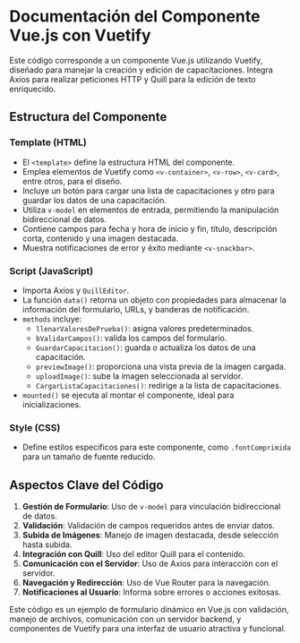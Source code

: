 # Documentación del Componente Vue.js con Vuetify

Este código corresponde a un componente Vue.js utilizando Vuetify, diseñado para manejar la creación y edición de capacitaciones. Integra Axios para realizar peticiones HTTP y Quill para la edición de texto enriquecido.

## Estructura del Componente

### Template (HTML)

- El `<template>` define la estructura HTML del componente.
- Emplea elementos de Vuetify como `<v-container>`, `<v-row>`, `<v-card>`, entre otros, para el diseño.
- Incluye un botón para cargar una lista de capacitaciones y otro para guardar los datos de una capacitación.
- Utiliza `v-model` en elementos de entrada, permitiendo la manipulación bidireccional de datos.
- Contiene campos para fecha y hora de inicio y fin, título, descripción corta, contenido y una imagen destacada.
- Muestra notificaciones de error y éxito mediante `<v-snackbar>`.

### Script (JavaScript)

- Importa Axios y `QuillEditor`.
- La función `data()` retorna un objeto con propiedades para almacenar la información del formulario, URLs, y banderas de notificación.
- `methods` incluye:
  - `llenarValoresDePrueba()`: asigna valores predeterminados.
  - `bValidarCampos()`: valida los campos del formulario.
  - `GuardarCapacitacion()`: guarda o actualiza los datos de una capacitación.
  - `previewImage()`: proporciona una vista previa de la imagen cargada.
  - `uploadImage()`: sube la imagen seleccionada al servidor.
  - `CargarListaCapacitaciones()`: redirige a la lista de capacitaciones.
- `mounted()` se ejecuta al montar el componente, ideal para inicializaciones.

### Style (CSS)

- Define estilos específicos para este componente, como `.fontComprimida` para un tamaño de fuente reducido.

## Aspectos Clave del Código

1. **Gestión de Formulario**: Uso de `v-model` para vinculación bidireccional de datos.
2. **Validación**: Validación de campos requeridos antes de enviar datos.
3. **Subida de Imágenes**: Manejo de imagen destacada, desde selección hasta subida.
4. **Integración con Quill**: Uso del editor Quill para el contenido.
5. **Comunicación con el Servidor**: Uso de Axios para interacción con el servidor.
6. **Navegación y Redirección**: Uso de Vue Router para la navegación.
7. **Notificaciones al Usuario**: Informa sobre errores o acciones exitosas.

Este código es un ejemplo de formulario dinámico en Vue.js con validación, manejo de archivos, comunicación con un servidor backend, y componentes de Vuetify para una interfaz de usuario atractiva y funcional.
